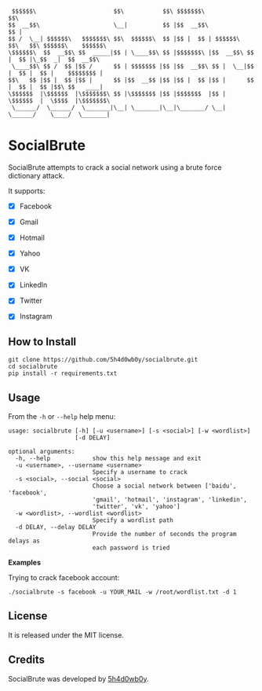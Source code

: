```
 $$$$$$\                      $$\           $$\ $$$$$$$\                        $$\
$$  __$$\                     \__|          $$ |$$  __$$\                       $$ |
$$ /  \__| $$$$$$\   $$$$$$$\ $$\  $$$$$$\  $$ |$$ |  $$ | $$$$$$\  $$\   $$\ $$$$$$\    $$$$$$\
\$$$$$$\  $$  __$$\ $$  _____|$$ | \____$$\ $$ |$$$$$$$\ |$$  __$$\ $$ |  $$ |\_$$  _|  $$  __$$\
 \____$$\ $$ /  $$ |$$ /      $$ | $$$$$$$ |$$ |$$  __$$\ $$ |  \__|$$ |  $$ |  $$ |    $$$$$$$$ |
$$\   $$ |$$ |  $$ |$$ |      $$ |$$  __$$ |$$ |$$ |  $$ |$$ |      $$ |  $$ |  $$ |$$\ $$   ____|
\$$$$$$  |\$$$$$$  |\$$$$$$$\ $$ |\$$$$$$$ |$$ |$$$$$$$  |$$ |      \$$$$$$  |  \$$$$  |\$$$$$$$\
 \______/  \______/  \_______|\__| \_______|\__|\_______/ \__|       \______/    \____/  \_______|
```


# SocialBrute

SocialBrute attempts to crack a social network using a brute force dictionary attack.

It supports:

- [x] Facebook
- [x] Gmail
- [x] Hotmail
- [x] Yahoo
- [x] VK
- [x] LinkedIn
- [x] Twitter
- [x] Instagram


## How to Install

```
git clone https://github.com/5h4d0wb0y/socialbrute.git
cd socialbrute
pip install -r requirements.txt
```

## Usage

From the `-h` or `--help` help menu: 

```
usage: socialbrute [-h] [-u <username>] [-s <social>] [-w <wordlist>]
                   [-d DELAY]

optional arguments:
  -h, --help            show this help message and exit
  -u <username>, --username <username>
                        Specify a username to crack
  -s <social>, --social <social>
                        Choose a social network between ['baidu', 'facebook',
                        'gmail', 'hotmail', 'instagram', 'linkedin',
                        'twitter', 'vk', 'yahoo']
  -w <wordlist>, --wordlist <wordlist>
                        Specify a wordlist path
  -d DELAY, --delay DELAY
                        Provide the number of seconds the program delays as
                        each password is tried
```

**Examples**

Trying to crack facebook account:

    ./socialbrute -s facebook -u YOUR_MAIL -w /root/wordlist.txt -d 1


## License

It is released under the MIT license.


## Credits

SocialBrute was developed by [5h4d0wb0y](https://twitter.com/5h4d0wb0y).
